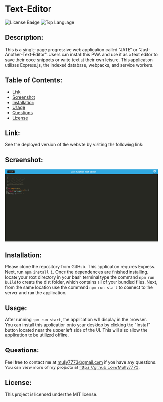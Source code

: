 # Text-Editor

![License Badge](https://img.shields.io/github/license/Mully7773/Text-Editor)
![Top Language](https://img.shields.io/github/languages/top/Mully7773/Text-Editor)

## Description: 
This is a single-page progressive web application called "JATE" or "Just-Another-Text-Editor". Users can install this PWA and use it as a text editor to save their code snippets or write text at their own leisure. This application utilizes Express.js, the indexed database, webpacks, and service workers. 

## Table of Contents:
* [Link](#link)
* [Screenshot](#screenshot)
* [Installation](#installation)
* [Usage](#usage)
* [Questions](#questions)
* [License](#license)

## Link:
See the deployed version of the website by visiting the following link:

## Screenshot:

![Screenshot of JATE application UI](./assets/screenshots/S0.png)


## Installation: 
Please clone the repository from GitHub. This application requires Express. Next, run `npm install i`. Once the dependencies are finished installing, locate your root directory in your bash terminal type the command `npm run build` to create the dist folder, which contains all of your bundled files. Next, from the same location use the command `npm run start` to connect to the server and run the application.

## Usage:
After running `npm run start`, the application will display in the browser. <br>
You can install this application onto your desktop by clicking the "Install" button located near the upper left side of the UI. This will also allow the application to be utilized offline.<br>

## Questions:
Feel free to contact me at mully7773@gmail.com if you have any questions. <br>
You can view more of my projects at https://github.com/Mully7773.

## License:
This project is licensed under the MIT license.